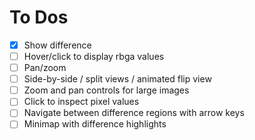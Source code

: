 # To Dos

- [x] Show difference
- [ ] Hover/click to display rbga values
- [ ] Pan/zoom
- [ ] Side-by-side / split views / animated flip view
- [ ] Zoom and pan controls for large images
- [ ] Click to inspect pixel values
- [ ] Navigate between difference regions with arrow keys
- [ ] Minimap with difference highlights